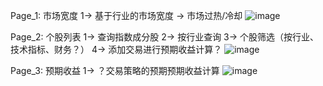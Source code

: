 
Page_1: 市场宽度
  1-> 基于行业的市场宽度 -> 市场过热/冷却
![image](https://github.com/user-attachments/assets/ce0c8691-50fc-4684-99fd-44e8861bbad8)

Page_2: 个股列表
  1-> 查询指数成分股
  2-> 按行业查询
  3-> 个股筛选（按行业、技术指标、财务？）
  4-> 添加交易进行预期收益计算？
![image](https://github.com/user-attachments/assets/eed2113d-c77b-4536-b238-092b5313da6c)

Page_3: 预期收益
  1-> ？交易策略的预期预期收益计算
![image](https://github.com/user-attachments/assets/c7455cbf-0e3d-41a5-a813-9fdcb48f11be)
